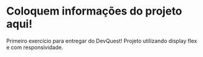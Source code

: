 # Coloquem informações do projeto aqui!
Primeiro exercício para entregar do DevQuest!
Projeto utilizando display flex e com responsividade.